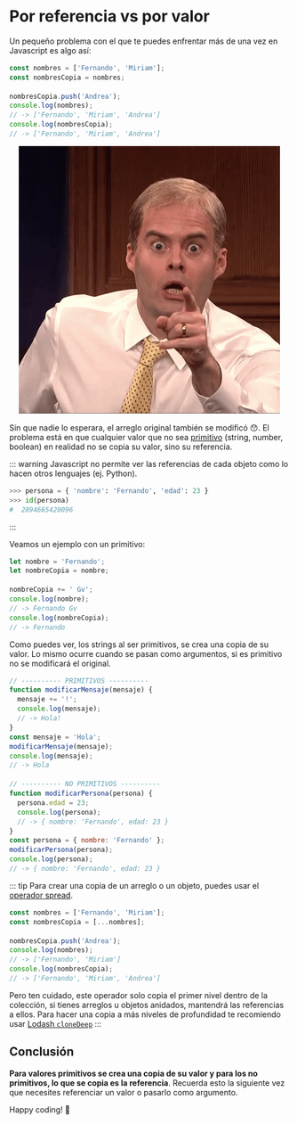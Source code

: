 # Por referencia vs por valor

Un pequeño problema con el que te puedes enfrentar más de una vez en Javascript es algo así:

```js
const nombres = ['Fernando', 'Miriam'];
const nombresCopia = nombres;

nombresCopia.push('Andrea');
console.log(nombres);
// -> ['Fernando', 'Miriam', 'Andrea']
console.log(nombresCopia);
// -> ['Fernando', 'Miriam', 'Andrea']
```

<p style="text-align: center">
  <img src="./surprised.gif" alt="Surprised" />
</p>

Sin que nadie lo esperara, el arreglo original también se modificó 😯. El problema está en que cualquier valor que no sea [primitivo](https://developer.mozilla.org/es/docs/Glossary/Primitive) (string, number, boolean) en realidad no se copia su valor, sino su referencia.

::: warning
Javascript no permite ver las referencias de cada objeto como lo hacen otros lenguajes (ej. Python).

```python
>>> persona = { 'nombre': 'Fernando', 'edad': 23 }
>>> id(persona)
#  2894665420096
```

:::

Veamos un ejemplo con un primitivo:

```js
let nombre = 'Fernando';
let nombreCopia = nombre;

nombreCopia += ' Gv';
console.log(nombre);
// -> Fernando Gv
console.log(nombreCopia);
// -> Fernando
```

Como puedes ver, los strings al ser primitivos, se crea una copia de su valor. Lo mismo ocurre cuando se pasan como argumentos, si es primitivo no se modificará el original.

```js
// ---------- PRIMITIVOS ----------
function modificarMensaje(mensaje) {
  mensaje += '!';
  console.log(mensaje);
  // -> Hola!
}
const mensaje = 'Hola';
modificarMensaje(mensaje);
console.log(mensaje);
// -> Hola

// ---------- NO PRIMITIVOS ----------
function modificarPersona(persona) {
  persona.edad = 23;
  console.log(persona);
  // -> { nombre: 'Fernando', edad: 23 }
}
const persona = { nombre: 'Fernando' };
modificarPersona(persona);
console.log(persona);
// -> { nombre: 'Fernando', edad: 23 }
```

::: tip
Para crear una copia de un arreglo o un objeto, puedes usar el [operador spread](https://developer.mozilla.org/es/docs/Web/JavaScript/Reference/Operators/Spread_syntax).

```js
const nombres = ['Fernando', 'Miriam'];
const nombresCopia = [...nombres];

nombresCopia.push('Andrea');
console.log(nombres);
// -> ['Fernando', 'Miriam']
console.log(nombresCopia);
// -> ['Fernando', 'Miriam', 'Andrea']
```

Pero ten cuidado, este operador solo copia el primer nivel dentro de la colección, si tienes arreglos u objetos anidados, mantendrá las referencias a ellos. Para hacer una copia a más niveles de profundidad te recomiendo usar [Lodash `cloneDeep`](https://lodash.com/docs/#cloneDeep)
:::

## Conclusión

**Para valores primitivos se crea una copia de su valor y para los no primitivos, lo que se copia es la referencia**. Recuerda esto la siguiente vez que necesites referenciar un valor o pasarlo como argumento.

Happy coding! 🥸

<Disqus />
